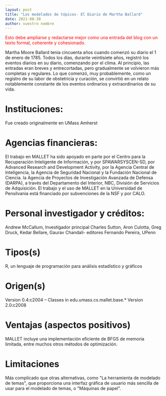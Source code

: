 ```yaml
---
layout: post
title: "Los modelados de tópicos- El Diario de Martha Ballard"
date: 2021-08-30
author: vuestro nombre
---
```


<span style="color:red;">Esto debe ampliarse y redactarse mejor como una entrada del blog con un texto formal, coherente y cohesionado.</span>

Martha Moore Ballard tenía cincuenta años cuando comenzó su diario el 1 de enero de 1785. Todos los días, durante veintisiete años, registró los eventos diarios en su diario, comenzando por el clima. Al principio, las entradas eran breves y entrecortadas, pero gradualmente se volvieron más completas y regulares. Lo que comenzó, muy probablemente, como un registro de su labor de obstetricia y curación, se convirtió en un relato notablemente constante de los eventos ordinarios y extraordinarios de su vida.

<!--SAT: No utilices HTML en tus posts, solo markdown -->

<h1>Instituciones:</h1>
Fue creado originalmente en UMass Amherst
<h1>Agencias financieras:</h1>
El trabajo en MALLET ha sido apoyado en parte por el Centro para la Recuperación Inteligente de Información, y por SPAWARSYSCEN-SD, por Advanced Research and Development Activity, por la Agencia Central de Inteligencia, la Agencia de Seguridad Nacional y la Fundación Nacional de Ciencia. la Agencia de Proyectos de Investigación Avanzada de Defensa (DARPA), a través del Departamento del Interior, NBC, División de Servicios de Adquisición. El trabajo y el uso de MALLET en la Universidad de Pensilvania está financiado por subvenciones de la NSF y por CALO.
<h1>Personal investigador y créditos:</h1>
Andrew McCallum, Investigador principal
Charles Sutton, Aron Culotta, Greg Druck, Kedar Bellare, Gaurav Chandali- editores
Fernando Pereira, UPenn
 
<h1>Tipos(s)</h1>
R, un lenguaje de programación para análisis estadístico y gráficos
<h1>Origen(s)</h1>
Version 0.4:c2004	 – Classes in edu.umass.cs.mallet.base.* 
 Version 2.0:c2008 
<h1>Ventajas (aspectos positivos)</h1>
MALLET incluye una implementación eficiente de BFGS de memoria limitada, entre muchos otros métodos de optimización.
<h1>Limitaciones</h1>
Más complicado que otras alternativas, como "La herramienta de modelado de temas", que proporciona una interfaz gráfica de usuario más sencilla de usar para el modelado de temas, o "Máquinas de papel".



